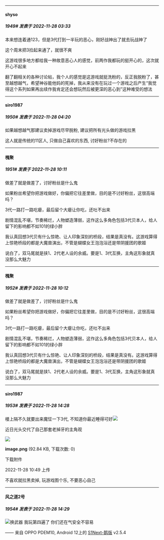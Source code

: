 

*****

####  shyso  
##### 1949#       发表于 2022-11-28 03:33

本来想连着通123，但是3代打到一半玩的恶心，刚好战神出了就去玩战神了

这个周末把3捡起来通了，就很不爽

这游戏很多地方都给我一种故意恶心人的感觉，前两作我都玩的挺开心的，这次就开心不起来

翻了翻相关的各种讨论帖，我个人的感觉是这游戏就挺洗粉的，反正我脱粉了，甚至越想越气，希望神谷能他妈的死掉，我从来没有在玩过一个游戏之后产生“我觉得这个系列如果再出续作我肯定还会想玩然后被更深的恶心到”这种难受的想法

*****

####  siro1987  
##### 1950#       发表于 2022-11-28 04:20

如果越想越气那建议卖掉游戏尽早脱粉, 建议把所有光头做的游戏拉黑

这人就是传统的11区人, 只做自己喜欢的东西, 讨好粉丝?不存在的



*****

####  槐聚  
##### 1951#       发表于 2022-11-28 10:11

做差了就是做差了，讨好粉丝是什么鬼

如果粉丝希望你把游戏做好，你偏把它往差里做，目的是不讨好粉丝，这很高端吗？

3代一路打一路吃瘪，最后留个大瘪让你吃，还吐不出来

剧情混乱不堪，节奏稀烂，人物塑造薄弱，这作这么多角色包括3代贝本人，给人留下的影响都不如101的绿小胖

我认真回想3代贝有什么惊艳、让人印象深刻的桥段，结果是真没有。这游戏算得上惊艳桥段的都是大魔兽演出，不管是蝴蝶女王泡泡浴还是带阴援团的歌姬

说白了，双马尾就是挟1、2代老人设的余威。要是1、3代互换，主角这形象就真没那么大魅力

*****

####  槐聚  
##### 1952#       发表于 2022-11-28 10:12

做差了就是做差了，讨好粉丝是什么鬼

如果粉丝希望你把游戏做好，你偏把它往差里做，目的是不讨好粉丝，这很高端吗？

3代一路打一路吃瘪，最后留个大瘪让你吃，还吐不出来

剧情混乱不堪，节奏稀烂，人物塑造薄弱，这作这么多角色包括3代贝本人，给人留下的影响都不如101的绿小胖

我认真回想3代贝有什么惊艳、让人印象深刻的桥段，结果是真没有。这游戏算得上惊艳桥段的都是大魔兽演出，不管是蝴蝶女王泡泡浴还是带阴援团的歌姬

说白了，双马尾就是挟1、2代老人设的余威。要是1、3代互换，主角这形象就真没那么大魅力



*****

####  siro1987  
##### 1953#       发表于 2022-11-28 14:28

楼上隔不久就要出来魔怔一下3代, 不知道你最近睡得可好<img src="https://static.saraba1st.com/image/smiley/face2017/001.png" referrerpolicy="no-referrer">

近日光头交代了自己那套老掉牙的主角观

<img src="https://img.saraba1st.com/forum/202211/28/104907rg0zt8gdo71s788z.png" referrerpolicy="no-referrer">

<strong>image.png</strong> (92.84 KB, 下载次数: 0)

下载附件

2022-11-28 10:49 上传

不喜欢就拉黑卖掉, 玩游戏图个乐, 不要恶心自己

*****

####  风之道2号  
##### 1954#       发表于 2022-11-28 14:29

<img src="https://static.saraba1st.com/image/smiley/face2017/004.gif" referrerpolicy="no-referrer">换武器 我玩第四遍了 你们还在气安全不容易

—— 来自 OPPO PDEM10, Android 12上的 [S1Next-鹅版](https://github.com/ykrank/S1-Next/releases) v2.5.4


